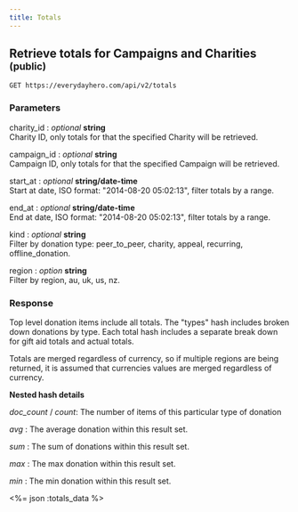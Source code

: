 ```yaml
---
title: Totals
---
```

## Retrieve totals for Campaigns and Charities <small>(public)</small>

    GET https://everydayhero.com/api/v2/totals

### Parameters

charity_id : _optional_ **string**<br/>
Charity ID, only totals for that the specified Charity will be retrieved.

campaign_id : _optional_ **string**<br/>
Campaign ID, only totals for that the specified Campaign will be retrieved.

start_at : _optional_ **string/date-time**<br/>
Start at date, ISO format: "2014-08-20 05:02:13", filter totals by a range.

end_at : _optional_ **string/date-time**<br/>
End at date, ISO format: "2014-08-20 05:02:13", filter totals by a range.

kind : _optional_ **string**<br/>
Filter by donation type: peer_to_peer, charity, appeal, recurring, offline_donation.

region : _option_ **string**<br/>
Filter by region, au, uk, us, nz.

### Response

Top level donation items include all totals.
The "types" hash includes broken down donations by type.
Each total hash includes a separate break down for gift aid totals and actual
totals.

Totals are merged regardless of currency, so if multiple regions are being
returned, it is assumed that currencies values are merged regardless of currency.

**Nested hash details**

_doc_count_  / _count_: The number of items of this particular type of donation

_avg_ : The average donation within this result set.

_sum_ : The sum of donations within this result set.

_max_ : The max donation within this result set.

_min_ : The min donation within this result set.


<%= json :totals_data %>
